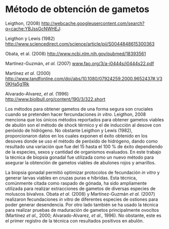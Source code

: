 # Método de obtención de gametos 

Leigthon, (2008) http://webcache.googleusercontent.com/search?q=cache:YBJssGcNWHEJ:

Leigthon y Lewis (1982) http://www.sciencedirect.com/science/article/pii/S0044848615300363

Obata, et al. (2008) http://www.ncbi.nlm.nih.gov/pubmed/18393561

Martínez-Guzmán, *et al.* (2007) www.fao.org/3/a-i0444s/i0444s22.pdf

Martínez *et al.* (2000) http://www.tandfonline.com/doi/abs/10.1080/07924259.2000.9652437#.V30KHa5g1Rk

Alvarado-Alvarez, *et al.* (1996) http://www.biolbull.org/content/190/3/322.short

Los métodos para obtener gametos de una forma segura son cruciales cuando se pretenden hacer fercundaciones *in vitro*. Leigthon, 2008 menciona que los únicos métodos reportados para obtener gametos viables de abulón son el método de shock térmico y el de inducción al desove con peróxido de hidrógeno. No obstante Leigthon y Lewis (1982), proporcionaron datos en los cuales exponen el éxito obtenido en los desoves donde se uso el método de peróxido de hidrógeno, dando como resultado una variación que fue del 15 hasta el 100 % de éxito dependiendo de la especies, sexos y cantidad de organismos evaluados. En este trabajo la técnica de biopsia gonadal fue utilizada como un nuevo método para asegurar la obtención de gametos viables de abulones rojos y amarillos.

La biopsia gonadal permitió optimizar protocolos de fecundación *in vitro* y generar larvas viables en cruzas puras e híbridas. Esta técnica, comúnmente citada como raspado de gónada, ha sido ampliamente utilizada para realizar extracciones de gametos de diversas especies de moluscos bivalvos. Obata *et al.* (2008) y Martínez-Guzmán *et al.* (2007) realizaron fecundaciones *in vitro* de diferentes especies de ostiones para poder generar desendencia. Por otro lado también se ha usado la técnica para realizar pruebas de maduración de gametos principalmente ovocitos (Martínez *et al.,* 2000; Alvarado-Alvarez, *et al.,* 1996). No obstante, este es el primer registro de la técnica con resultados positivos en abulón.  

